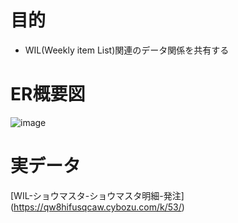 # 目的
- WIL(Weekly item List)関連のデータ関係を共有する

# ER概要図

![image](https://github.com/ShopChannelIT/Vendor-Potal-Systme/assets/88366591/424fa092-8168-4aba-b23e-f29f9543cc8f)

# 実データ

[WIL-ショウマスタ-ショウマスタ明細-発注] (https://qw8hifusqcaw.cybozu.com/k/53/)
